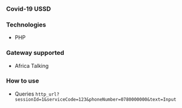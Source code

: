 ### Covid-19 USSD

### Technologies
- PHP

### Gateway supported
- Africa Talking

### How to use
- Queries `http_url?sessionId=1&serviceCode=123&phoneNumber=0780000000&text=Input`
